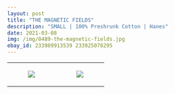 ```yaml
---
layout: post
title: "THE MAGNETIC FIELDS"
description: "SMALL | 100% Preshrunk Cotton | Hanes"
date: 2021-03-08
img: /img/0489-the-magnetic-fields.jpg
ebay_id: 233989913539 233925078295
---
```




<table style="width:100%;"><tr><td style="vertical-align:top;">
      <figure class="tmblr-full" data-orig-height="2048" data-orig-width="1365" data-orig-src="https://concertshirts.netlify.app/shirts/0489/0489-01.jpg"><img src="https://64.media.tumblr.com/397198d3bb453a7899303369cc57907b/635a737752633269-b3/s540x810/dbcc06e39a0b0dcb03b3b7c3df91a84e27c3f1e0.jpg" data-orig-height="2048" data-orig-width="1365" data-orig-src="https://concertshirts.netlify.app/shirts/0489/0489-01.jpg"/></figure></td>
    <td style="vertical-align:top;">
      <figure class="tmblr-full" data-orig-height="2048" data-orig-width="1365" data-orig-src="https://concertshirts.netlify.app/shirts/0489/0489-02.jpg"><img src="https://64.media.tumblr.com/b2b6e19d8a8165ec7894fff8746824c0/635a737752633269-16/s540x810/051ec4552858df5d41df919594835593eb3a9258.jpg" data-orig-height="2048" data-orig-width="1365" data-orig-src="https://concertshirts.netlify.app/shirts/0489/0489-02.jpg"/></figure></td>
  </tr></table>
